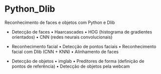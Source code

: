 # Python_Dlib
Reconhecimento de faces e objetos com Python e Dlib

- Detecção de faces 
• Haarcascades
• HOG (histograma de gradientes orientados)
• CNN (redes neurais convolucionais)

- Reconhecimento facial 
• Detecção de pontos faciais
• Reconhecimento facial com Dlib (CNN + KNN)
• Alinhamento de faces

- Detecção de objetos 
• imglab
• Preditores de forma (definição de pontos de referência)
• Detecção de objetos pela webcam
